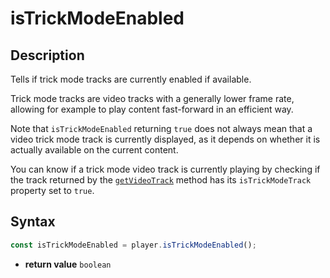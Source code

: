 # isTrickModeEnabled

## Description

Tells if trick mode tracks are currently enabled if available.

Trick mode tracks are video tracks with a generally lower frame rate, allowing
for example to play content fast-forward in an efficient way.

Note that `isTrickModeEnabled` returning `true` does not always mean that
a video trick mode track is currently displayed, as it depends on whether it is
actually available on the current content.

You can know if a trick mode video track is currently playing by checking if the
track returned by the [`getVideoTrack`](./getVideoTrack.md) method has its
`isTrickModeTrack` property set to `true`.

## Syntax

```js
const isTrickModeEnabled = player.isTrickModeEnabled();
```

 - **return value** `boolean`
